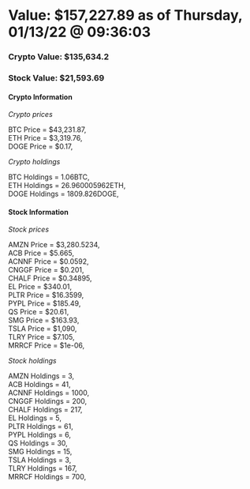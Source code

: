 # Value: $157,227.89 as of Thursday, 01/13/22 @ 09:36:03 

### Crypto Value: $135,634.2

### Stock Value: $21,593.69

#### Crypto Information 
*Crypto prices* 

BTC Price = $43,231.87,  
ETH Price = $3,319.76,  
DOGE Price = $0.17,  


*Crypto holdings* 

BTC Holdings = 1.06BTC,  
ETH Holdings = 26.960005962ETH,  
DOGE Holdings = 1809.826DOGE,  


#### Stock Information 

*Stock prices* 

AMZN Price = $3,280.5234,  
ACB Price = $5.665,  
ACNNF Price = $0.0592,  
CNGGF Price = $0.201,  
CHALF Price = $0.34895,  
EL Price = $340.01,  
PLTR Price = $16.3599,  
PYPL Price = $185.49,  
QS Price = $20.61,  
SMG Price = $163.93,  
TSLA Price = $1,090,  
TLRY Price = $7.105,  
MRRCF Price = $1e-06,  


*Stock holdings* 

AMZN Holdings = 3,  
ACB Holdings = 41,  
ACNNF Holdings = 1000,  
CNGGF Holdings = 200,  
CHALF Holdings = 217,  
EL Holdings = 5,  
PLTR Holdings = 61,  
PYPL Holdings = 6,  
QS Holdings = 30,  
SMG Holdings = 15,  
TSLA Holdings = 3,  
TLRY Holdings = 167,  
MRRCF Holdings = 700,  



